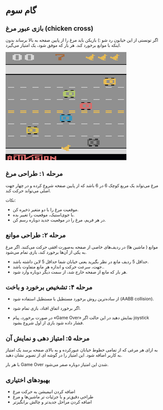 # گام سوم
## بازی عبور مرغ (chicken cross)
اگر تونستی از این خیابون رد شو :)
بازیکن باید مرغ را از پایین صفحه به بالا برساند بدون اینکه با موانع برخورد کند. هر بار که موفق شود، یک امتیاز می‌گیرد.

![chicken](./chicken.gif)

## مرحله ۱:  طراحی مرغ
مرغ می‌تواند یک مربع کوچک 6 در 6 باشد  که از پایین صفحه شروع کرده و در چهار جهت اصلی می‌تواند حرکت کند.

نکات:

* موقعیت مرغ را با دو متغیر ذخیره کن.
* با جوی‌استیک، موقعیت را تغییر بده.
* در هر فریم، مرغ را در موقعیت جدید دوباره رسم کن.

## مرحله ۲: طراحی موانع
موانع ( ماشین ها) در ردیف‌های خاصی از صفحه به‌صورت افقی حرکت می‌کنند. اگر مرغ به یکی از آن‌ها برخورد کند، بازی تمام می‌شود.
* حداقل 5 ردیف مانع در نظر بگیرید یعنی خیابان شما حداقل 5 لاین داشته باشد.
* جهت، سرعت حرکت و اندازه هر مانع متفاوت باشد..
* هر بار که مانع از صفحه خارج شد، از سمت دیگر دوباره وارد شود.

## مرحله ۴: تشخیص برخورد و باخت

* از ساده‌ترین روش برخورد مستطیل با مستطیل استفاده شود (AABB collision).

* اگر برخورد اتفاق افتاد، بازی تمام شود.
* در صورت برخورد، پیام «Game Over» نمایش دهید در این حالت اگر joystick فشار داده شود بازی از اول شروع بشود.

## مرحله ۵: امتیاز دهی و نمایش آن
به ازای هر مرغی که از تمامی خطوط خیابان عبورکرده و به بالای صفحه برسد یک امتیاز به کاربر اضافه شود. این امتیاز را در گوشه ای از تصویر نشان دهید.

با هر بار Game Over شدن این امتیاز دوباره صفر می‌شود.

##  بهبودهای اختیاری
* اضافه کردن انیمیشن به حرکت مرغ
* طراحی دقیق‌تر و با جزئیات تر ماشین‌ها و مرغ
* اضافه کردن مراحل جدیدتر و چالش برانگیزتر